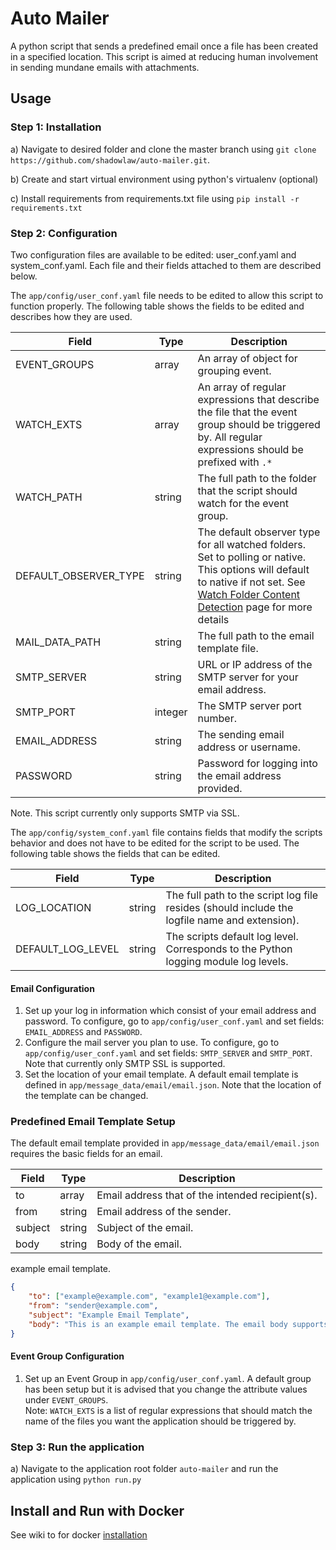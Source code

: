 # Auto Mailer
A python script that sends a predefined email once a file has been created in a specified location.
This script is aimed at reducing human involvement in sending mundane emails with attachments. 

## Usage
### Step 1: Installation
a) Navigate to desired folder and clone the master branch using `git clone https://github.com/shadowlaw/auto-mailer.git`.   

b) Create and start virtual environment using python's virtualenv (optional)

c) Install requirements from requirements.txt file using `pip install -r requirements.txt` 

### Step 2: Configuration
Two configuration files are available to be edited: user_conf.yaml and system_conf.yaml. Each file and their fields
attached to them are described below.

The `app/config/user_conf.yaml` file needs  to be edited to allow this script to function properly. The following table 
shows the fields to be edited and describes how they are used.

|  Field |  Type |  Description |
|---|---|---|
|  EVENT_GROUPS |  array |  An array of object for grouping event. |
|  WATCH_EXTS | array  |  An array of regular expressions that describe the file that the event group should be triggered by. All regular expressions should be prefixed with `.*`  |
|  WATCH_PATH |  string |  The full path to the folder that the script should watch for the event group. |
|  DEFAULT_OBSERVER_TYPE  |  string  |  The default observer type for all watched folders. Set to polling or native. This options will default to native if not set.  See [Watch Folder Content Detection](https://github.com/shadowlaw/auto-mailer/wiki/Watch-Folder-Content-Detection) page for more details  |
|  MAIL_DATA_PATH |  string |  The full path to the email template file. |
|  SMTP_SERVER |  string |  URL or IP address of the SMTP server for your email address. |
|  SMTP_PORT |  integer |  The SMTP server port number. |
|  EMAIL_ADDRESS |  string |  The sending email address or username. |
|  PASSWORD |  string |  Password for logging into the email address provided. |

Note. This script currently only supports SMTP via SSL.

The `app/config/system_conf.yaml` file contains fields that modify the scripts behavior and does not have to be edited 
for the script to be used. The following table shows the fields that can be edited.

|  Field |  Type |  Description |
|---|---|---|
|  LOG_LOCATION |  string |  The full path to the script log file resides (should include the logfile name and extension). |
|  DEFAULT_LOG_LEVEL |  string |  The scripts default log level. Corresponds to the Python logging module log levels.|
 
#### Email Configuration
1. Set up your log in information which consist of your email address and password. To configure, go to `app/config/user_conf.yaml` and set fields: `EMAIL_ADDRESS` and `PASSWORD`.
2. Configure the mail server you plan to use. To configure, go to `app/config/user_conf.yaml` and set fields: `SMTP_SERVER` and `SMTP_PORT`. Note that currently only SMTP SSL is supported. 
3. Set the location of your email template. A default email template is defined in `app/message_data/email/email.json`. Note that the location of the template can be changed.  

### Predefined Email Template Setup
The default email template provided in `app/message_data/email/email.json` requires the basic fields for an email.

|  Field |  Type |  Description |
|---|---|---|
|  to |  array |  Email address that of the intended recipient(s). |
|  from |  string |  Email address of the sender. |
|  subject |  string |  Subject of the email. |
|  body |  string |  Body of the email.|

example email template.
```json
{
    "to": ["example@example.com", "example1@example.com"],
    "from": "sender@example.com",
    "subject": "Example Email Template",
    "body": "This is an example email template. The email body supports escape sequences such as \n"
}
```


#### Event Group Configuration
1. Set up an Event Group in `app/config/user_conf.yaml`. A default group has been setup but it is advised that you change the attribute values under `EVENT_GROUPS`.  
Note: `WATCH_EXTS` is a list of regular expressions that should match the name of the files you want the application should be triggered by. 
### Step 3: Run the application
a) Navigate to the application root folder `auto-mailer` and run the application using `python run.py`

## Install and Run with Docker
See wiki to for docker [installation](https://github.com/shadowlaw/auto-mailer/wiki/Installation)
